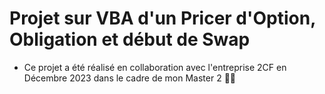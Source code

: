 # Projet sur VBA d'un Pricer d'Option, Obligation et début de Swap

- Ce projet a été réalisé en collaboration avec l'entreprise 2CF en Décembre 2023 dans le cadre de mon Master 2 :woman_student:
